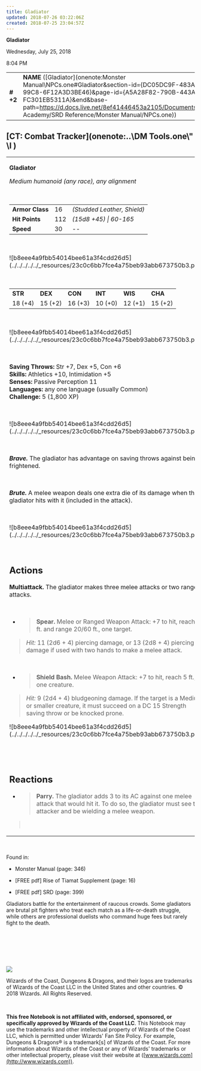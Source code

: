 ```yaml
---
title: Gladiator
updated: 2018-07-26 03:22:06Z
created: 2018-07-25 23:04:57Z
---
```


**Gladiator**

Wednesday, July 25, 2018

8:04 PM

|           |                                                                                                                                                                                                                                                                                              |        |         |         |     |       |         |
|-----------|----------------------------------------------------------------------------------------------------------------------------------------------------------------------------------------------------------------------------------------------------------------------------------------------|--------|---------|---------|-----|-------|---------|
| **\# +2** | **NAME** ([Gladiator](onenote:Monster Manual\\NPCs.one#Gladiator&section-id={DC05DC9F-483A-4E1A-99C8-6F12A3D3BE46}&page-id={A5A28F82-790B-443A-A5DE-FC301EB5311A}&end&base-path=https://d.docs.live.net/8ef41446453a2105/Documents/Adventure Academy/SRD Reference/Monster Manual/NPCs.one)) | **16** | **112** | **112** | \-  | Notes | 1800 XP |

## [CT: Combat Tracker](onenote:..\\DM Tools.one\\" \l )

<table><tbody><tr class="odd"><td><p><strong>Gladiator</strong></p><p><em>Medium humanoid (any race), any alignment</em></p><p> </p><table><tbody><tr class="odd"><td><strong>Armor Class</strong></td><td>16</td><td><em>(Studded Leather, Shield)</em></td></tr><tr class="even"><td><strong>Hit Points</strong></td><td>112</td><td><em>(15d8 +45) | 60-165</em></td></tr><tr class="odd"><td><strong>Speed</strong></td><td>30</td><td>--</td></tr></tbody></table><p> </p><p>![b8eee4a9fbb54014bee61a3f4cdd26d5](../../../../../_resources/23c0c6bb7fce4a75beb93abb673750b3.png)</p><p> </p><table><tbody><tr class="odd"><td><strong>STR</strong></td><td><strong>DEX</strong></td><td><strong>CON</strong></td><td><strong>INT</strong></td><td><strong>WIS</strong></td><td><strong>CHA</strong></td></tr><tr class="even"><td>18 (+4)</td><td>15 (+2)</td><td>16 (+3)</td><td>10 (+0)</td><td>12 (+1)</td><td>15 (+2)</td></tr></tbody></table><p> </p><p>![b8eee4a9fbb54014bee61a3f4cdd26d5](../../../../../_resources/23c0c6bb7fce4a75beb93abb673750b3.png)</p><p> </p><p><strong>Saving Throws:</strong> Str +7, Dex +5, Con +6<br />
<strong>Skills:</strong> Athletics +10, Intimidation +5<br />
<strong>Senses:</strong> Passive Perception 11<br />
<strong>Languages:</strong> any one language (usually Common)<br />
<strong>Challenge:</strong> 5 (1,800 XP)</p><p> </p><p>![b8eee4a9fbb54014bee61a3f4cdd26d5](../../../../../_resources/23c0c6bb7fce4a75beb93abb673750b3.png)</p><p> </p><p><em><strong>Brave.</strong></em> The gladiator has advantage on saving throws against being frightened.</p><p> </p><p><em><strong>Brute.</strong></em> A melee weapon deals one extra die of its damage when the gladiator hits with it (included in the attack).</p><p> </p><p>![b8eee4a9fbb54014bee61a3f4cdd26d5](../../../../../_resources/23c0c6bb7fce4a75beb93abb673750b3.png)</p><p> </p><h2 id="actions"><strong>Actions</strong></h2><p><strong>Multiattack.</strong> The gladiator makes three melee attacks or two ranged attacks.</p><p> </p><ul><li><blockquote><p><strong>Spear.</strong> Melee or Ranged Weapon Attack: +7 to hit, reach 5 ft. and range 20/60 ft., one target.</p></blockquote></li></ul><blockquote><p><em>Hit:</em> 11 (2d6 + 4) piercing damage, or 13 (2d8 + 4) piercing damage if used with two hands to make a melee attack.</p></blockquote><p> </p><ul><li><blockquote><p><strong>Shield Bash.</strong> Melee Weapon Attack: +7 to hit, reach 5 ft., one creature.</p></blockquote></li></ul><blockquote><p><em>Hit:</em> 9 (2d4 + 4) bludgeoning damage. If the target is a Medium or smaller creature, it must succeed on a DC 15 Strength saving throw or be knocked prone.</p></blockquote><p>![b8eee4a9fbb54014bee61a3f4cdd26d5](../../../../../_resources/23c0c6bb7fce4a75beb93abb673750b3.png)</p><h2 id="section"> </h2><h2 id="reactions"><strong>Reactions</strong></h2><ul><li><blockquote><p><strong>Parry.</strong> The gladiator adds 3 to its AC against one melee attack that would hit it. To do so, the gladiator must see the attacker and be wielding a melee weapon.</p></blockquote></li></ul><blockquote><p> </p></blockquote></td></tr></tbody></table>

 

Found in:

-   Monster Manual (page: 346)

-   \[FREE pdf\] Rise of Tiamat Supplement (page: 16)

-   \[FREE pdf\] SRD (page: 399)

Gladiators battle for the entertainment of raucous crowds. Some gladiators are brutal pit fighters who treat each match as a life-or-death struggle, while others are professional duelists who command huge fees but rarely fight to the death.

 

 

 

![](tmp\media\image2.png)

Wizards of the Coast, Dungeons & Dragons, and their logos are trademarks of Wizards of the Coast LLC in the United States and other countries. © 2018 Wizards. All Rights Reserved.

 

**This free Notebook is not affiliated with, endorsed, sponsored, or specifically approved by Wizards of the Coast LLC**. This Notebook may use the trademarks and other intellectual property of Wizards of the Coast LLC, which is permitted under Wizards' Fan Site Policy. For example, Dungeons & Dragons® is a trademark\[s\] of Wizards of the Coast. For more information about Wizards of the Coast or any of Wizards' trademarks or other intellectual property, please visit their website at ([www.wizards.com](http://www.wizards.com)).

